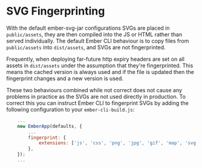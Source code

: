 # SVG Fingerprinting

With the default ember-svg-jar configurations SVGs are placed in `public/assets`, they are then compiled into the JS or HTML rather than served individually. The default Ember CLI behaviour is to copy files from `public/assets` into `dist/assets`, and SVGs are not fingerprinted.

Frequently, when deploying far-future http expiry headers are set on all assets in `dist/assets` under the assumption that they're fingerprinted. This means the cached version is always used and if the file is updated then the fingerprint changes and a new version is used.

These two behaviours combined while not correct does not cause any problems in practice as the SVGs are not used directly in production. To correct this you can instruct Ember CLI to fingerprint SVGs by adding the following configuration to your `ember-cli-build.js`:

```javascript
    ...
    new EmberApp(defaults, {
        ...
        fingerprint: {
            extensions: ['js', 'css', 'png', 'jpg', 'gif', 'map', 'svg', 'ttf', 'woff', 'woff2'],
        },
    });
    ...
```